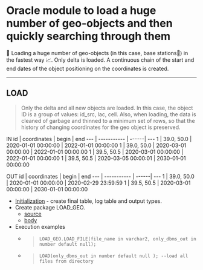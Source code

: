 # Oracle module to load a huge number of geo-objects and then quickly searching through them
📝 Loading a huge number of geo-objects (in this case, base stations📡) in the fastest way 📈. Only delta is loaded. A continuous chain of the start and end dates of the object positioning on the coordinates is created.
***
## LOAD
> Only the delta and all new objects are loaded. In this case, the object ID is a group of values: id_src, lac, cell. 
> Also, when loading, the data is cleaned of garbage and thinned to a minimum set of rows, so that the history of changing coordinates for the geo object is preserved.

IN
id  | coordinates | begin | end
--- | ----------- | ------| ---
1  | 39.0, 50.0  | 2020-01-01 00:00:00  | 2022-01-01 00:00:00
1  | 39.0, 50.0  | 2020-03-01 00:00:00  | 2022-01-01 00:00:00
1  | 39.5, 50.5  | 2020-03-01 00:00:00  | 2022-01-01 00:00:00
1  | 39.5, 50.5  | 2020-03-05 00:00:01  | 2030-01-01 00:00:00

OUT
id  | coordinates | begin | end
--- | ----------- | ------| ---
1  | 39.0, 50.0  | 2020-01-01 00:00:00  | 2020-02-29 23:59:59
1  | 39.5, 50.5  | 2020-03-01 00:00:00  | 2030-01-01 00:00:00
* [Initialization](initialization.ddl) - create final table, log table and output types.
* Create package LOAD_GEO.
    * [source](load.pks)
    * [body](load.pkb)
* Execution examples
    * >     LOAD_GEO.LOAD_FILE(file_name in varchar2, only_dbms_out in number default null);
    * >     LOAD(only_dbms_out in number default null ); --load all files from directory

